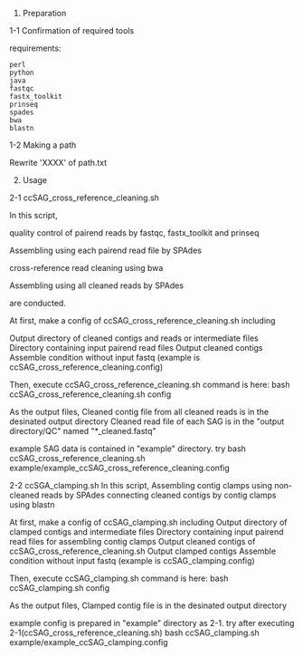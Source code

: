 1. Preparation

1-1 Confirmation of required tools

requirements:

	perl
	python
	java
	fastqc
	fastx_toolkit
	prinseq
	spades
	bwa
	blastn

1-2 Making a path

Rewrite 'XXXX' of path.txt


2. Usage

2-1 ccSAG_cross_reference_cleaning.sh

In this script, 

 quality control of pairend reads by fastqc, fastx_toolkit and prinseq
 
 Assembling using each pairend read file by SPAdes
 
 cross-reference read cleaning using bwa
 
 Assembling using all cleaned reads by SPAdes
 
are conducted.

At first, make a config of ccSAG_cross_reference_cleaning.sh including

 Output directory of cleaned contigs and reads or intermediate files
 Directory containing input pairend read files
 Output cleaned contigs
 Assemble condition without input fastq
(example is ccSAG_cross_reference_cleaning.config)

Then, execute ccSAG_cross_reference_cleaning.sh
command is here:
	bash ccSAG_cross_reference_cleaning.sh config

As the output files,
 Cleaned contig file from all cleaned reads is in the desinated output directory
 Cleaned read file of each SAG is in the "output directory/QC" named "*_cleaned.fastq"

example SAG data is contained in "example" directory.
try 
	bash ccSAG_cross_reference_cleaning.sh example/example_ccSAG_cross_reference_cleaning.config

2-2 ccSGA_clamping.sh
In this script,
 Assembling contig clamps using non-cleaned reads by SPAdes
 connecting cleaned contigs by contig clamps using blastn

At first, make a config of ccSAG_clamping.sh including
 Output directory of clamped contigs and intermediate files
 Directory containing input pairend read files for assembling contig clamps
 Output cleaned contigs of ccSAG_cross_reference_cleaning.sh
 Output clamped contigs
 Assemble condition without input fastq
(example is ccSAG_clamping.config)

Then, execute ccSAG_clamping.sh
command is here:
        bash ccSAG_clamping.sh config

As the output files,
 Clamped contig file is in the desinated output directory

example config is prepared in "example" directory as 2-1.
try after executing 2-1(ccSAG_cross_reference_cleaning.sh)
	bash ccSAG_clamping.sh example/example_ccSAG_clamping.config
